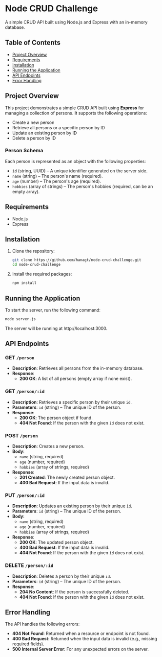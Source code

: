 # Node CRUD Challenge

A simple CRUD API built using Node.js and Express with an in-memory database.

## Table of Contents
- [Project Overview](#project-overview)
- [Requirements](#requirements)
- [Installation](#installation)
- [Running the Application](#running-the-application)
- [API Endpoints](#api-endpoints)
- [Error Handling](#error-handling)

## Project Overview

This project demonstrates a simple CRUD API built using **Express** for managing a collection of persons. It supports the following operations:
- Create a new person
- Retrieve all persons or a specific person by ID
- Update an existing person by ID
- Delete a person by ID

### Person Schema
Each person is represented as an object with the following properties:
- `id` (string, UUID) – A unique identifier generated on the server side.
- `name` (string) – The person's name (required).
- `age` (number) – The person's age (required).
- `hobbies` (array of strings) – The person's hobbies (required, can be an empty array).

## Requirements

- Node.js
- Express

## Installation

1. Clone the repository:
    ```bash
    git clone https://github.com/hanagt/node-crud-challenge.git
    cd node-crud-challenge
    ```

2. Install the required packages:
    ```bash
    npm install
    ```

## Running the Application

To start the server, run the following command:

```bash
node server.js
```

The server will be running at http://localhost:3000.

## API Endpoints

### **GET** `/person`

- **Description**: Retrieves all persons from the in-memory database.
- **Response**:
  - **200 OK**: A list of all persons (empty array if none exist).

### **GET** `/person/:id`

- **Description**: Retrieves a specific person by their unique `id`.
- **Parameters**: `id` (string) – The unique ID of the person.
- **Response**:
  - **200 OK**: The person object if found.
  - **404 Not Found**: If the person with the given `id` does not exist.

### **POST** `/person`

- **Description**: Creates a new person.
- **Body**:
  - `name` (string, required)
  - `age` (number, required)
  - `hobbies` (array of strings, required)
- **Response**:
  - **201 Created**: The newly created person object.
  - **400 Bad Request**: If the input data is invalid.

### **PUT** `/person/:id`

- **Description**: Updates an existing person by their unique `id`.
- **Parameters**: `id` (string) – The unique ID of the person.
- **Body**:
  - `name` (string, required)
  - `age` (number, required)
  - `hobbies` (array of strings, required)
- **Response**:
  - **200 OK**: The updated person object.
  - **400 Bad Request**: If the input data is invalid.
  - **404 Not Found**: If the person with the given `id` does not exist.

### **DELETE** `/person/:id`

- **Description**: Deletes a person by their unique `id`.
- **Parameters**: `id` (string) – The unique ID of the person.
- **Response**:
  - **204 No Content**: If the person is successfully deleted.
  - **404 Not Found**: If the person with the given `id` does not exist.

## Error Handling

The API handles the following errors:
- **404 Not Found**: Returned when a resource or endpoint is not found.
- **400 Bad Request**: Returned when the input data is invalid (e.g., missing required fields).
- **500 Internal Server Error**: For any unexpected errors on the server.
